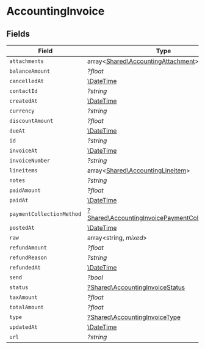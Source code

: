# AccountingInvoice


## Fields

| Field                                                                                                               | Type                                                                                                                | Required                                                                                                            | Description                                                                                                         |
| ------------------------------------------------------------------------------------------------------------------- | ------------------------------------------------------------------------------------------------------------------- | ------------------------------------------------------------------------------------------------------------------- | ------------------------------------------------------------------------------------------------------------------- |
| `attachments`                                                                                                       | array<[Shared\AccountingAttachment](../../Models/Shared/AccountingAttachment.md)>                                   | :heavy_minus_sign:                                                                                                  | N/A                                                                                                                 |
| `balanceAmount`                                                                                                     | *?float*                                                                                                            | :heavy_minus_sign:                                                                                                  | N/A                                                                                                                 |
| `cancelledAt`                                                                                                       | [\DateTime](https://www.php.net/manual/en/class.datetime.php)                                                       | :heavy_minus_sign:                                                                                                  | N/A                                                                                                                 |
| `contactId`                                                                                                         | *?string*                                                                                                           | :heavy_minus_sign:                                                                                                  | N/A                                                                                                                 |
| `createdAt`                                                                                                         | [\DateTime](https://www.php.net/manual/en/class.datetime.php)                                                       | :heavy_minus_sign:                                                                                                  | N/A                                                                                                                 |
| `currency`                                                                                                          | *?string*                                                                                                           | :heavy_minus_sign:                                                                                                  | N/A                                                                                                                 |
| `discountAmount`                                                                                                    | *?float*                                                                                                            | :heavy_minus_sign:                                                                                                  | N/A                                                                                                                 |
| `dueAt`                                                                                                             | [\DateTime](https://www.php.net/manual/en/class.datetime.php)                                                       | :heavy_minus_sign:                                                                                                  | N/A                                                                                                                 |
| `id`                                                                                                                | *?string*                                                                                                           | :heavy_minus_sign:                                                                                                  | N/A                                                                                                                 |
| `invoiceAt`                                                                                                         | [\DateTime](https://www.php.net/manual/en/class.datetime.php)                                                       | :heavy_minus_sign:                                                                                                  | N/A                                                                                                                 |
| `invoiceNumber`                                                                                                     | *?string*                                                                                                           | :heavy_minus_sign:                                                                                                  | N/A                                                                                                                 |
| `lineitems`                                                                                                         | array<[Shared\AccountingLineitem](../../Models/Shared/AccountingLineitem.md)>                                       | :heavy_minus_sign:                                                                                                  | N/A                                                                                                                 |
| `notes`                                                                                                             | *?string*                                                                                                           | :heavy_minus_sign:                                                                                                  | N/A                                                                                                                 |
| `paidAmount`                                                                                                        | *?float*                                                                                                            | :heavy_minus_sign:                                                                                                  | N/A                                                                                                                 |
| `paidAt`                                                                                                            | [\DateTime](https://www.php.net/manual/en/class.datetime.php)                                                       | :heavy_minus_sign:                                                                                                  | N/A                                                                                                                 |
| `paymentCollectionMethod`                                                                                           | [?Shared\AccountingInvoicePaymentCollectionMethod](../../Models/Shared/AccountingInvoicePaymentCollectionMethod.md) | :heavy_minus_sign:                                                                                                  | N/A                                                                                                                 |
| `postedAt`                                                                                                          | [\DateTime](https://www.php.net/manual/en/class.datetime.php)                                                       | :heavy_minus_sign:                                                                                                  | N/A                                                                                                                 |
| `raw`                                                                                                               | array<string, *mixed*>                                                                                              | :heavy_minus_sign:                                                                                                  | N/A                                                                                                                 |
| `refundAmount`                                                                                                      | *?float*                                                                                                            | :heavy_minus_sign:                                                                                                  | N/A                                                                                                                 |
| `refundReason`                                                                                                      | *?string*                                                                                                           | :heavy_minus_sign:                                                                                                  | N/A                                                                                                                 |
| `refundedAt`                                                                                                        | [\DateTime](https://www.php.net/manual/en/class.datetime.php)                                                       | :heavy_minus_sign:                                                                                                  | N/A                                                                                                                 |
| `send`                                                                                                              | *?bool*                                                                                                             | :heavy_minus_sign:                                                                                                  | N/A                                                                                                                 |
| `status`                                                                                                            | [?Shared\AccountingInvoiceStatus](../../Models/Shared/AccountingInvoiceStatus.md)                                   | :heavy_minus_sign:                                                                                                  | N/A                                                                                                                 |
| `taxAmount`                                                                                                         | *?float*                                                                                                            | :heavy_minus_sign:                                                                                                  | N/A                                                                                                                 |
| `totalAmount`                                                                                                       | *?float*                                                                                                            | :heavy_minus_sign:                                                                                                  | N/A                                                                                                                 |
| `type`                                                                                                              | [?Shared\AccountingInvoiceType](../../Models/Shared/AccountingInvoiceType.md)                                       | :heavy_minus_sign:                                                                                                  | N/A                                                                                                                 |
| `updatedAt`                                                                                                         | [\DateTime](https://www.php.net/manual/en/class.datetime.php)                                                       | :heavy_minus_sign:                                                                                                  | N/A                                                                                                                 |
| `url`                                                                                                               | *?string*                                                                                                           | :heavy_minus_sign:                                                                                                  | N/A                                                                                                                 |
